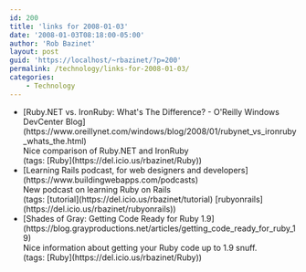 ```yaml
---
id: 200
title: 'links for 2008-01-03'
date: '2008-01-03T08:18:00-05:00'
author: 'Rob Bazinet'
layout: post
guid: 'https://localhost/~rbazinet/?p=200'
permalink: /technology/links-for-2008-01-03/
categories:
    - Technology
---
```


- <div class="delicious-link">[Ruby.NET vs. IronRuby: What's The Difference? - O'Reilly Windows DevCenter Blog](https://www.oreillynet.com/windows/blog/2008/01/rubynet_vs_ironruby_whats_the.html)</div><div class="delicious-extended">Nice comparison of Ruby.NET and IronRuby</div><div class="delicious-tags">(tags: [Ruby](https://del.icio.us/rbazinet/Ruby))</div>
- <div class="delicious-link">[Learning Rails podcast, for web designers and developers](https://www.buildingwebapps.com/podcasts)</div><div class="delicious-extended">New podcast on learning Ruby on Rails</div><div class="delicious-tags">(tags: [tutorial](https://del.icio.us/rbazinet/tutorial) [rubyonrails](https://del.icio.us/rbazinet/rubyonrails))</div>
- <div class="delicious-link">[Shades of Gray: Getting Code Ready for Ruby 1.9](https://blog.grayproductions.net/articles/getting_code_ready_for_ruby_19)</div><div class="delicious-extended">Nice information about getting your Ruby code up to 1.9 snuff.</div><div class="delicious-tags">(tags: [Ruby](https://del.icio.us/rbazinet/Ruby))</div>
 